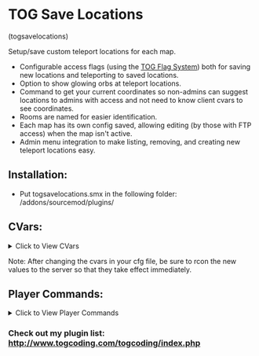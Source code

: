 # TOG Save Locations
(togsavelocations)

Setup/save custom teleport locations for each map.

* Configurable access flags (using the [TOG Flag System](https://www.togcoding.com/togcoding/index.php#TOGFlagSystem)) both for saving new locations and teleporting to saved locations.
* Option to show glowing orbs at teleport locations.
* Command to get your current coordinates so non-admins can suggest locations to admins with access and not need to know client cvars to see coordinates.
* Rooms are named for easier identification.
* Each map has its own config saved, allowing editing (by those with FTP access) when the map isn't active.
* Admin menu integration to make listing, removing, and creating new teleport locations easy.


## Installation:
* Put togsavelocations.smx in the following folder: /addons/sourcemod/plugins/


## CVars:
<details><summary>Click to View CVars</summary>
<p>

* **tsl_version** - TOG Save Locations: Version

* **tsl_flag_setnew** - Players with this flag will be able to create new teleport locations.

* **tsl_flag_tp** - Players with this flag will be able to use the saved teleports.

* **tsl_showglows** - Show glowing orbs at teleport locations? (0 = Disabled, 1 = Enabled).
</p>
</details>

Note: After changing the cvars in your cfg file, be sure to rcon the new values to the server so that they take effect immediately.

## Player Commands:
<details><summary>Click to View Player Commands</summary>
<p>

* **sm_locs** - [No Description Provided]

* **sm_locations** - [No Description Provided]

* **sm_saves** - [No Description Provided]

* **sm_newsave** - [No Description Provided]

* **sm_createsave** - [No Description Provided]

* **sm_saveloc** - [No Description Provided]

* **sm_reloadlocs** - [No Description Provided]

* **sm_getcoords** - [No Description Provided]

* **sm_coords** - [No Description Provided]
</p>
</details>




### Check out my plugin list: http://www.togcoding.com/togcoding/index.php
